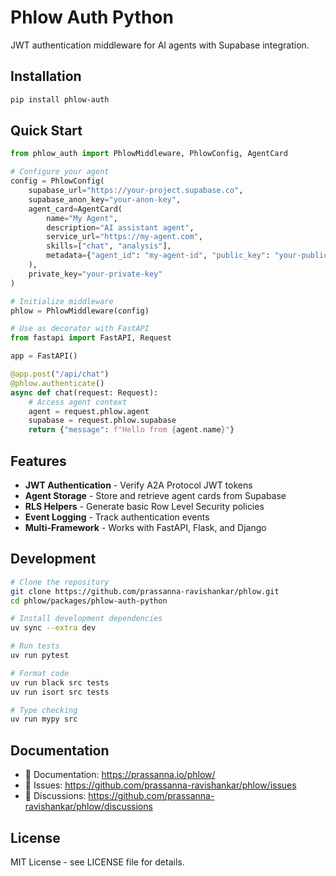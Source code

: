 # Phlow Auth Python

JWT authentication middleware for AI agents with Supabase integration.

## Installation

```bash
pip install phlow-auth
```

## Quick Start

```python
from phlow_auth import PhlowMiddleware, PhlowConfig, AgentCard

# Configure your agent
config = PhlowConfig(
    supabase_url="https://your-project.supabase.co",
    supabase_anon_key="your-anon-key",
    agent_card=AgentCard(
        name="My Agent",
        description="AI assistant agent",
        service_url="https://my-agent.com",
        skills=["chat", "analysis"],
        metadata={"agent_id": "my-agent-id", "public_key": "your-public-key"}
    ),
    private_key="your-private-key"
)

# Initialize middleware
phlow = PhlowMiddleware(config)

# Use as decorator with FastAPI
from fastapi import FastAPI, Request

app = FastAPI()

@app.post("/api/chat")
@phlow.authenticate()
async def chat(request: Request):
    # Access agent context
    agent = request.phlow.agent
    supabase = request.phlow.supabase
    return {"message": f"Hello from {agent.name}"}
```

## Features

- **JWT Authentication** - Verify A2A Protocol JWT tokens
- **Agent Storage** - Store and retrieve agent cards from Supabase
- **RLS Helpers** - Generate basic Row Level Security policies
- **Event Logging** - Track authentication events
- **Multi-Framework** - Works with FastAPI, Flask, and Django

## Development

```bash
# Clone the repository
git clone https://github.com/prassanna-ravishankar/phlow.git
cd phlow/packages/phlow-auth-python

# Install development dependencies
uv sync --extra dev

# Run tests
uv run pytest

# Format code
uv run black src tests
uv run isort src tests

# Type checking
uv run mypy src
```

## Documentation

- 📖 Documentation: https://prassanna.io/phlow/
- 🐛 Issues: https://github.com/prassanna-ravishankar/phlow/issues
- 💬 Discussions: https://github.com/prassanna-ravishankar/phlow/discussions

## License

MIT License - see LICENSE file for details.